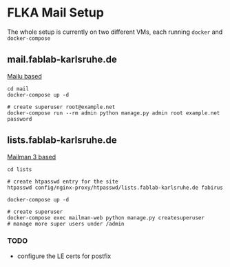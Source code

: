 # FLKA Mail Setup

The whole setup is currently on two different VMs, each running `docker` and `docker-compose`

## mail.fablab-karlsruhe.de

[Mailu based](https://github.com/Mailu/Mailu/)

```shell
cd mail
docker-compose up -d

# create superuser root@example.net
docker-compose run --rm admin python manage.py admin root example.net password
```

## lists.fablab-karlsruhe.de

[Mailman 3 based](https://github.com/maxking/docker-mailman)

```shell
cd lists

# create htpasswd entry for the site
htpasswd config/nginx-proxy/htpasswd/lists.fablab-karlsruhe.de fabirus

docker-compose up -d

# create superuser
docker-compose exec mailman-web python manage.py createsuperuser
# manage more super users under /admin
```

### TODO

* configure the LE certs for postfix
